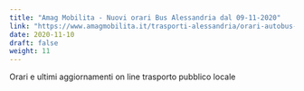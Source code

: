 ```yaml
---
title: "Amag Mobilita - Nuovi orari Bus Alessandria dal 09-11-2020"
link: "https://www.amagmobilita.it/trasporti-alessandria/orari-autobus-alessandria"
date: 2020-11-10
draft: false
weight: 11
---
```


Orari e ultimi aggiornamenti on line trasporto pubblico locale